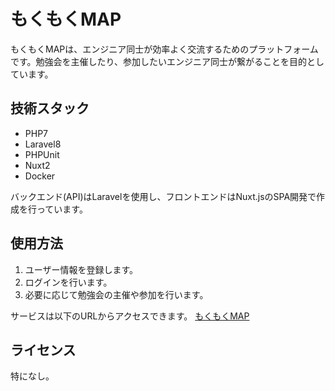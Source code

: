 # もくもくMAP

もくもくMAPは、エンジニア同士が効率よく交流するためのプラットフォームです。勉強会を主催したり、参加したいエンジニア同士が繋がることを目的としています。

## 技術スタック

- PHP7
- Laravel8
- PHPUnit
- Nuxt2
- Docker

バックエンド(API)はLaravelを使用し、フロントエンドはNuxt.jsのSPA開発で作成を行っています。

## 使用方法

1. ユーザー情報を登録します。
2. ログインを行います。
3. 必要に応じて勉強会の主催や参加を行います。

サービスは以下のURLからアクセスできます。
[もくもくMAP](https://service.mokumoku-map.com)

## ライセンス

特になし。


